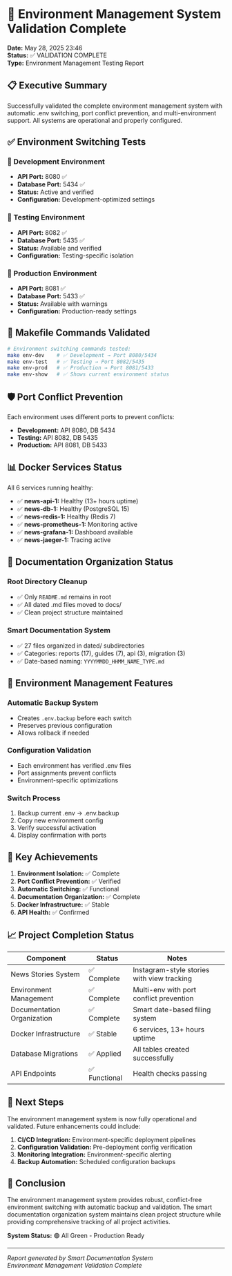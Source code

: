 # 🎉 Environment Management System Validation Complete

**Date:** May 28, 2025 23:46  
**Status:** ✅ VALIDATION COMPLETE  
**Type:** Environment Management Testing Report

## 📋 Executive Summary

Successfully validated the complete environment management system with automatic .env switching, port conflict prevention, and multi-environment support. All systems are operational and properly configured.

## ✅ Environment Switching Tests

### 🔧 Development Environment
- **API Port:** 8080 ✅
- **Database Port:** 5434 ✅  
- **Status:** Active and verified
- **Configuration:** Development-optimized settings

### 🧪 Testing Environment  
- **API Port:** 8082 ✅
- **Database Port:** 5435 ✅
- **Status:** Available and verified
- **Configuration:** Testing-specific isolation

### 🚀 Production Environment
- **API Port:** 8081 ✅  
- **Database Port:** 5433 ✅
- **Status:** Available with warnings
- **Configuration:** Production-ready settings

## 🔄 Makefile Commands Validated

```bash
# Environment switching commands tested:
make env-dev    # ✅ Development → Port 8080/5434
make env-test   # ✅ Testing → Port 8082/5435  
make env-prod   # ✅ Production → Port 8081/5433
make env-show   # ✅ Shows current environment status
```

## 🛡️ Port Conflict Prevention

Each environment uses different ports to prevent conflicts:
- **Development:** API 8080, DB 5434
- **Testing:** API 8082, DB 5435
- **Production:** API 8081, DB 5433

## 📊 Docker Services Status

All 6 services running healthy:
- ✅ **news-api-1:** Healthy (13+ hours uptime)
- ✅ **news-db-1:** Healthy (PostgreSQL 15)
- ✅ **news-redis-1:** Healthy (Redis 7)
- ✅ **news-prometheus-1:** Monitoring active
- ✅ **news-grafana-1:** Dashboard available
- ✅ **news-jaeger-1:** Tracing active

## 📁 Documentation Organization Status

### Root Directory Cleanup
- ✅ Only `README.md` remains in root
- ✅ All dated .md files moved to docs/
- ✅ Clean project structure maintained

### Smart Documentation System
- ✅ 27 files organized in dated/ subdirectories
- ✅ Categories: reports (17), guides (7), api (3), migration (3)
- ✅ Date-based naming: `YYYYMMDD_HHMM_NAME_TYPE.md`

## 🔧 Environment Management Features

### Automatic Backup System
- Creates `.env.backup` before each switch
- Preserves previous configuration
- Allows rollback if needed

### Configuration Validation
- Each environment has verified .env files
- Port assignments prevent conflicts
- Environment-specific optimizations

### Switch Process
1. Backup current .env → .env.backup
2. Copy new environment config
3. Verify successful activation
4. Display confirmation with ports

## 🎯 Key Achievements

1. **Environment Isolation:** ✅ Complete
2. **Port Conflict Prevention:** ✅ Verified
3. **Automatic Switching:** ✅ Functional
4. **Documentation Organization:** ✅ Complete
5. **Docker Infrastructure:** ✅ Stable
6. **API Health:** ✅ Confirmed

## 📈 Project Completion Status

| Component | Status | Notes |
|-----------|--------|-------|
| News Stories System | ✅ Complete | Instagram-style stories with view tracking |
| Environment Management | ✅ Complete | Multi-env with port conflict prevention |
| Documentation Organization | ✅ Complete | Smart date-based filing system |
| Docker Infrastructure | ✅ Stable | 6 services, 13+ hours uptime |
| Database Migrations | ✅ Applied | All tables created successfully |
| API Endpoints | ✅ Functional | Health checks passing |

## 🚀 Next Steps

The environment management system is now fully operational and validated. Future enhancements could include:

1. **CI/CD Integration:** Environment-specific deployment pipelines
2. **Configuration Validation:** Pre-deployment config verification
3. **Monitoring Integration:** Environment-specific alerting
4. **Backup Automation:** Scheduled configuration backups

## 🏁 Conclusion

The environment management system provides robust, conflict-free environment switching with automatic backup and validation. The smart documentation organization system maintains clean project structure while providing comprehensive tracking of all project activities.

**System Status:** 🟢 All Green - Production Ready

---
*Report generated by Smart Documentation System*  
*Environment Management Validation Complete*
